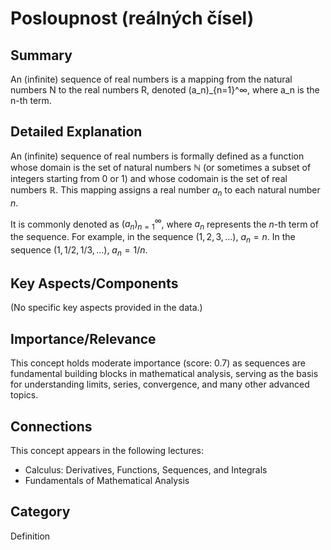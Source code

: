 # Posloupnost (reálných čísel)

## Summary
An (infinite) sequence of real numbers is a mapping from the natural numbers N to the real numbers R, denoted (a_n)_{n=1}^∞, where a_n is the n-th term.

## Detailed Explanation
An (infinite) sequence of real numbers is formally defined as a function whose domain is the set of natural numbers $\mathbb{N}$ (or sometimes a subset of integers starting from 0 or 1) and whose codomain is the set of real numbers $\mathbb{R}$. This mapping assigns a real number $a_n$ to each natural number $n$.

It is commonly denoted as $(a_n)_{n=1}^\infty$, where $a_n$ represents the $n$-th term of the sequence. For example, in the sequence $(1, 2, 3, \ldots)$, $a_n = n$. In the sequence $(1, 1/2, 1/3, \ldots)$, $a_n = 1/n$.

## Key Aspects/Components
(No specific key aspects provided in the data.)

## Importance/Relevance
This concept holds moderate importance (score: 0.7) as sequences are fundamental building blocks in mathematical analysis, serving as the basis for understanding limits, series, convergence, and many other advanced topics.

## Connections
This concept appears in the following lectures:
*   Calculus: Derivatives, Functions, Sequences, and Integrals
*   Fundamentals of Mathematical Analysis

## Category
Definition